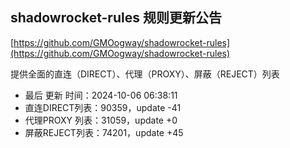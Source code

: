 ## shadowrocket-rules 规则更新公告

[https://github.com/GMOogway/shadowrocket-rules](https://github.com/GMOogway/shadowrocket-rules)

提供全面的直连（DIRECT）、代理（PROXY）、屏蔽（REJECT）列表
- 最后 更新 时间：2024-10-06 06:38:11
- 直连DIRECT列表：90359，update -41
- 代理PROXY 列表：31059，update +0
- 屏蔽REJECT列表：74201，update +45